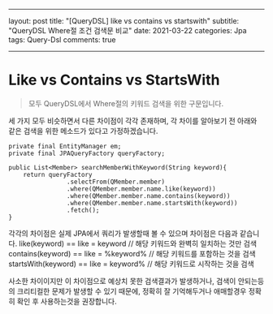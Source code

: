 - - - -
layout: post
title:  "[QueryDSL] like vs contains vs startswith"
subtitle:   "QueryDSL Where절 조건 검색문 비교"
date: 2021-03-22
categories: Jpa
tags: Query-Dsl
comments: true
- - - -

# Like vs Contains vs StartsWith
> 모두 QueryDSL에서 Where절의 키워드 검색을 위한 구문입니다.  

세 가지 모두 비슷하면서 다른 차이점이 각각 존재하며, 각 차이를 알아보기 전 아래와 같은 검색을 위한 메소드가 있다고 가정하겠습니다.

```
private final EntityManager em;
private final JPAQueryFactory queryFactory;

public List<Member> searchMemberWithKeyword(String keyword){
	return queryFactory
				.selectFrom(QMember.member)
				.where(QMember.member.name.like(keyword))
				.where(QMember.member.name.contains(keyword))
				.where(QMember.member.name.startsWith(keyword))
				.fetch();
}
```

각각의 차이점은 실제 JPA에서 쿼리가 발생할때 볼 수 있으며 차이점은 다음과 같습니다.
like(keyword) == like = keyword // 해당 키워드와 완벽히 일치하는 것만 검색
contains(keyword) == like = %keyword% // 해당 키워드를 포함하는 것을 검색 
startsWith(keyword) == like = keyword% // 해당 키워드로 시작하는 것을 검색

사소한 차이이지만 이 차이점으로 예상치 못한 검색결과가 발생하거나, 검색이 안되는등의 크리티컬한 문제가 발생할 수 있기 때문에, 정확히 잘 기억해두거나 애매할경우 정확히 확인 후 사용하는것을 권장합니다.